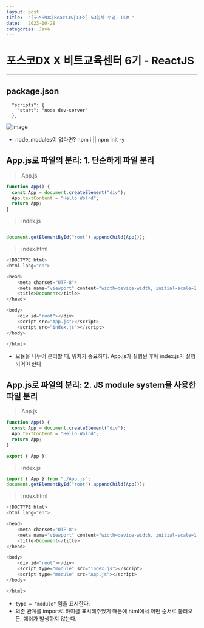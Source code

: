```yaml
---
layout: post
title:  "[포스코DX|ReactJS|13주] 53일차 수업, DOM "
date:   2023-10-28
categories: Java
---
```


# 포스코DX X 비트교육센터 6기 - ReactJS

---

## package.json


```console
  "scripts": {
    "start": "node dev-server"
  },
```

![image](https://github.com/talkingOrange/talkingOrange.github.io/assets/88815795/eda27305-30da-4aca-baab-7115ffcf3eeb)

* node_modules이 없다면? npm i  || npm init -y 

## App.js로 파일의 분리: 1. 단순하게 파일 분리

> App.js

```js
function App() {
  const App = document.createElement("div");
  App.textContent = "Hello Wolrd";
  return App;
}

```


> index.js

```js

document.getElementById("root").appendChild(App());

```


> index.html

```js
<!DOCTYPE html>
<html lang="en">

<head>
    <meta charset="UTF-8">
    <meta name="viewport" content="width=device-width, initial-scale=1.0">
    <title>Document</title>
</head>

<body>
    <div id="root"></div>
    <script src="App.js"></script>
    <script src="index.js"></script>
</body>

</html>
```

- 모듈을 나누어 분리할 때, 위치가 중요하다. App.js가 실행된 후에 index.js가 실행되어야 한다.


## App.js로 파일의 분리: 2. JS module system을 사용한 파일 분리

> App.js

```js
function App() {
  const App = document.createElement("div");
  App.textContent = "Hello Wolrd";
  return App;
}

export { App };
```

> index.js

```js
import { App } from "./App.js";
document.getElementById("root").appendChild(App());

```

> index.html

```js
<!DOCTYPE html>
<html lang="en">

<head>
    <meta charset="UTF-8">
    <meta name="viewport" content="width=device-width, initial-scale=1.0">
    <title>Document</title>
</head>

<body>
    <div id="root"></div>
    <script type="module" src="index.js"></script>
    <script type="module" src="App.js"></script>
</body>

</html>
```

- `type = "module"` 임을 표시한다.
- 의존 관계를 import로 하여금 표시해주었기 때문에 html에서 어떤 순서로 불러오든, 에러가 발생하지 않는다.

